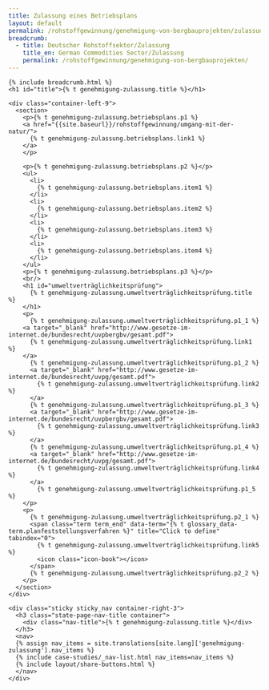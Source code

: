 ```yaml
---
title: Zulassung eines Betriebsplans
layout: default
permalink: /rohstoffgewinnung/genehmigung-von-bergbauprojekten/zulassung/
breadcrumb:
  - title: Deutscher Rohstoffsektor/Zulassung
    title_en: German Commodities Sector/Zulassung
    permalink: /rohstoffgewinnung/genehmigung-von-bergbauprojekten/
---
```


<link rel="stylesheet" type="text/css" href="{{ site.baseurl_root }}/css/slick-theme.css"/>
<link rel="stylesheet" type="text/css" href="//cdn.jsdelivr.net/jquery.slick/1.6.0/slick.css"/>

<main class="container-page-wrapper layout-state-pages">
  <section class="container" style="position: relative;">

    {% include breadcrumb.html %}
    <h1 id="title">{% t genehmigung-zulassung.title %}</h1>

    <div class="container-left-9">
      <section>
        <p>{% t genehmigung-zulassung.betriebsplans.p1 %}
        <a href="{{site.baseurl}}/rohstoffgewinnung/umgang-mit-der-natur/">
          {% t genehmigung-zulassung.betriebsplans.link1 %}
        </a>
        </p>

        <p>{% t genehmigung-zulassung.betriebsplans.p2 %}</p>
        <ul>
          <li>
            {% t genehmigung-zulassung.betriebsplans.item1 %}
          </li>
          <li>
            {% t genehmigung-zulassung.betriebsplans.item2 %}
          </li>
          <li>
            {% t genehmigung-zulassung.betriebsplans.item3 %}
          </li>
          <li>
            {% t genehmigung-zulassung.betriebsplans.item4 %}
          </li>
        </ul>
        <p>{% t genehmigung-zulassung.betriebsplans.p3 %}</p>
        <br/>
        <h1 id="umweltverträglichkeitsprüfung">
          {% t genehmigung-zulassung.umweltverträglichkeitsprüfung.title %}
        </h1>
        <p>
          {% t genehmigung-zulassung.umweltverträglichkeitsprüfung.p1_1 %}
        <a target="_blank" href="http://www.gesetze-im-internet.de/bundesrecht/uvpbergbv/gesamt.pdf">
          {% t genehmigung-zulassung.umweltverträglichkeitsprüfung.link1 %}
        </a>
          {% t genehmigung-zulassung.umweltverträglichkeitsprüfung.p1_2 %}
          <a target="_blank" href="http://www.gesetze-im-internet.de/bundesrecht/uvpg/gesamt.pdf">
            {% t genehmigung-zulassung.umweltverträglichkeitsprüfung.link2 %}
          </a>
          {% t genehmigung-zulassung.umweltverträglichkeitsprüfung.p1_3 %}
          <a target="_blank" href="http://www.gesetze-im-internet.de/bundesrecht/uvpbergbv/gesamt.pdf">
            {% t genehmigung-zulassung.umweltverträglichkeitsprüfung.link3 %}
          </a>
          {% t genehmigung-zulassung.umweltverträglichkeitsprüfung.p1_4 %}
          <a target="_blank" href="http://www.gesetze-im-internet.de/bundesrecht/uvpg/gesamt.pdf">
            {% t genehmigung-zulassung.umweltverträglichkeitsprüfung.link4 %}
          </a>
            {% t genehmigung-zulassung.umweltverträglichkeitsprüfung.p1_5 %}
        </p>
        <p>
          {% t genehmigung-zulassung.umweltverträglichkeitsprüfung.p2_1 %}
          <span class="term term_end" data-term="{% t glossary_data-term.planfeststellungsverfahren %}" title="Click to define" tabindex="0">
            {% t genehmigung-zulassung.umweltverträglichkeitsprüfung.link5 %}
            <icon class="icon-book"></icon>
          </span>
          {% t genehmigung-zulassung.umweltverträglichkeitsprüfung.p2_2 %}
        </p>
      </section>
    </div>

    <div class="sticky sticky_nav container-right-3">
      <h3 class="state-page-nav-title container">
        <div class="nav-title">{% t genehmigung-zulassung.title %}</div>
      </h3>
      <nav>
      {% assign nav_items = site.translations[site.lang]['genehmigung-zulassung'].nav_items %}
      {% include case-studies/_nav-list.html nav_items=nav_items %}
      {% include layout/share-buttons.html %}
      </nav>
    </div>
  </section>
</main>

<script src="https://ajax.googleapis.com/ajax/libs/jquery/1.12.4/jquery.min.js"></script>
<script type="text/javascript" src="//cdn.jsdelivr.net/jquery.slick/1.6.0/slick.min.js"></script>
<script type="text/javascript" src="{{ site.baseurl_root }}/js/lib/static.min.js" charset="utf-8"></script>

<script type="text/javascript">
    $(document).ready(function(){
      $('.fakten_salze').slick({
        dots: true,
        speed: 500
      });
    });
</script>
